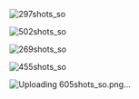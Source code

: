 ![297shots_so](https://github.com/flowykk/FMKLApp/assets/71427624/2c92d188-69b7-4b21-8628-1b3337071ae5)

![502shots_so](https://github.com/flowykk/FMKLApp/assets/71427624/bbd52100-4038-49ce-8f04-eb0ac28ef923)

![269shots_so](https://github.com/flowykk/FMKLApp/assets/71427624/6e5193dc-1e0d-4f8c-b1ac-b16cf54011a9)

![455shots_so](https://github.com/flowykk/FMKLApp/assets/71427624/e3d4be3a-1d7d-477f-a97d-66e074125492)

![Uploading 605shots_so.png…]()
